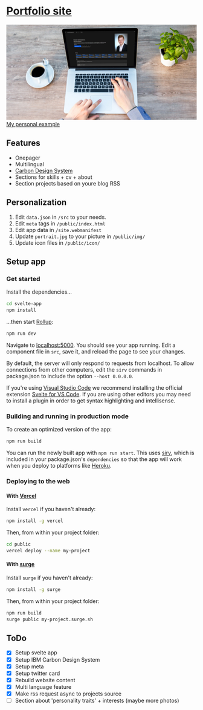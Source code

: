 # [Portfolio site](https://kdomaratius.de)
![Preview portfolio](./.github/preview.jpg)
[My personal example](https://kdomaratius.de)

## Features
- Onepager
- Multilingual
- [Carbon Design System](https://www.carbondesignsystem.com/)
- Sections for skills + cv + about
- Section projects based on youre blog RSS


## Personalization
1. Edit `data.json` in `/src` to your needs.
2. Edit `meta` tags in `/public/index.html`
3. Edit app data in `/site.webmanifest`
4. Update `portrait.jpg` to your picture in `/public/img/`
5. Update icon files in `/public/icon/`


## Setup app

### Get started

Install the dependencies...

```bash
cd svelte-app
npm install
```

...then start [Rollup](https://rollupjs.org):

```bash
npm run dev
```

Navigate to [localhost:5000](http://localhost:5000). You should see your app running. Edit a component file in `src`, save it, and reload the page to see your changes.

By default, the server will only respond to requests from localhost. To allow connections from other computers, edit the `sirv` commands in package.json to include the option `--host 0.0.0.0`.

If you're using [Visual Studio Code](https://code.visualstudio.com/) we recommend installing the official extension [Svelte for VS Code](https://marketplace.visualstudio.com/items?itemName=svelte.svelte-vscode). If you are using other editors you may need to install a plugin in order to get syntax highlighting and intellisense.

### Building and running in production mode

To create an optimized version of the app:

```bash
npm run build
```

You can run the newly built app with `npm run start`. This uses [sirv](https://github.com/lukeed/sirv), which is included in your package.json's `dependencies` so that the app will work when you deploy to platforms like [Heroku](https://heroku.com).

### Deploying to the web

#### With [Vercel](https://vercel.com)

Install `vercel` if you haven't already:

```bash
npm install -g vercel
```

Then, from within your project folder:

```bash
cd public
vercel deploy --name my-project
```

#### With [surge](https://surge.sh/)

Install `surge` if you haven't already:

```bash
npm install -g surge
```

Then, from within your project folder:

```bash
npm run build
surge public my-project.surge.sh
```

## ToDo

- [x] Setup svelte app
- [x] Setup IBM Carbon Design System
- [x] Setup meta
- [x] Setup twitter card
- [x] Rebuild website content
- [x] Multi language feature
- [x] Make rss request async to projects source
- [ ] Section about 'personality traits' + interests (maybe more photos)
